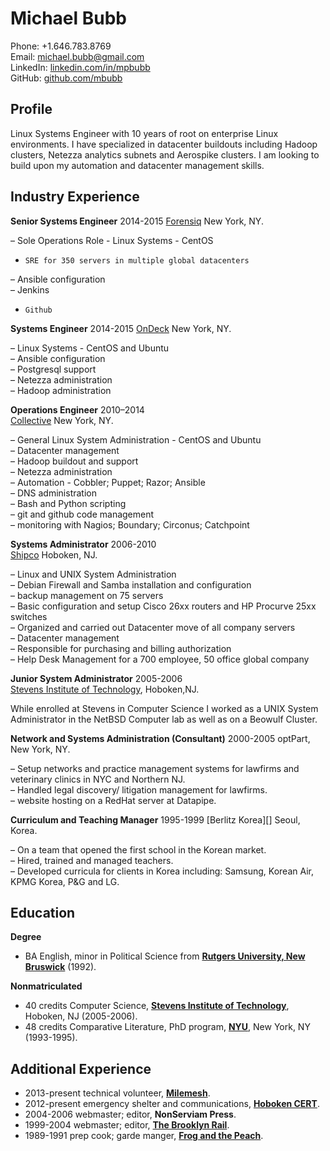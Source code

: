 Michael Bubb
=============

Phone: +1.646.783.8769    
Email: <michael.bubb@gmail.com>    
LinkedIn: [linkedin.com/in/mpbubb][]    
GitHub: [github.com/mbubb][]    


Profile
-------
Linux Systems Engineer with 10 years of root on enterprise Linux environments. I have specialized in datacenter buildouts including Hadoop clusters, Netezza analytics subnets and Aerospike clusters. I am looking to build upon my automation and datacenter management skills.


Industry Experience
-------------------

**Senior Systems Engineer** 2014-2015
[Forensiq][]  New York, NY.

–     Sole Operations Role - Linux Systems  - CentOS
-     SRE for 350 servers in multiple global datacenters    
–     Ansible configuration     
–     Jenkins
-     Github

**Systems Engineer** 2014-2015
[OnDeck][]  New York, NY.

–     Linux Systems  - CentOS and Ubuntu    
–     Ansible configuration     
–     Postgresql support     
–     Netezza administration  
–     Hadoop administration

**Operations Engineer** 2010–2014  
[Collective][]  New York, NY.

–     General Linux System Administration - CentOS and Ubuntu    
–     Datacenter management     
–     Hadoop buildout and support     
–     Netezza administration     
–     Automation - Cobbler; Puppet; Razor; Ansible    
–     DNS administration      
–     Bash and Python scripting     
–     git and github code management     
–     monitoring with Nagios; Boundary; Circonus; Catchpoint    


**Systems Administrator** 2006-2010    
[Shipco][] Hoboken, NJ.    

–      Linux and UNIX System Administration     
–      Debian Firewall and Samba installation and configuration     
–      backup management on 75 servers     
–      Basic configuration and setup Cisco 26xx routers and HP Procurve 25xx switches     
–      Organized and carried out Datacenter move of all company servers     
–      Datacenter management     
–      Responsible for purchasing and billing authorization     
–      Help Desk Management for a 700 employee, 50 office global company     


**Junior System Administrator** 2005-2006    
[Stevens Institute of Technology][], Hoboken,NJ.     

While enrolled at Stevens in Computer Science I worked as a UNIX System Administrator in the NetBSD Computer lab as well as on a Beowulf Cluster.     


**Network and Systems Administration (Consultant)** 2000-2005
optPart, New York, NY.

– Setup networks and practice management systems for lawfirms and veterinary clinics in NYC and Northern NJ.     
– Handled legal discovery/ litigation management for lawfirms.    
– website hosting on a RedHat server at Datapipe.    

**Curriculum and Teaching Manager** 1995-1999
[Berlitz Korea][] Seoul, Korea.

–     On a team that opened the first school in the Korean market.     
–     Hired, trained and managed teachers.    
–     Developed curricula for clients in Korea including: Samsung, Korean Air, KPMG Korea, P&G and LG.    


Education
---------

**Degree**   
-    BA English, minor in Political Science from **[Rutgers University, New Bruswick][]** (1992).    

**Nonmatriculated**        
-    40 credits Computer Science, **[Stevens Institute of Technology][]**, Hoboken, NJ (2005-2006).    
-    48 credits Comparative Literature, PhD program, **[NYU][]**, New York, NY (1993-1995).     


Additional Experience
---------------------

- 2013-present technical volunteer, **[Milemesh][]**.
- 2012-present emergency shelter and communications, **[Hoboken CERT][]**.
- 2004-2006 webmaster; editor, **NonServiam Press**.
- 1999-2004 webmaster; editor, **[The Brooklyn Rail][]**.
- 1989-1991 prep cook; garde manger, **[Frog and the Peach][]**.



[linkedin.com/in/mpbubb]: https://www.linkedin.com/in/mpbubb
[github.com/mbubb]: https://github.com/mbubb
[Collective]: http://collective.com/main.html
[OnDeck]: https://www.ondeck.com/
[Shipco]: http://shipco.com/
[Forensiq]: http://www.forensiq.com/
[Berlitz, Korea]: http://berlitz.co.kr/
[Rutgers University, New Bruswick]: http://www.rutgers.edu/
[NYU]: http://www.nyu.edu/
[Stevens Institute of Technology]: http://www.stevens.edu/sit/
[The Brooklyn Rail]: http://www.brooklynrail.org/
[Milemesh]: http://www.milemesh.com/
[Hoboken CERT]: http://www.hobokencert.org/
[Frog and the Peach]: http://frogandpeach.com/
